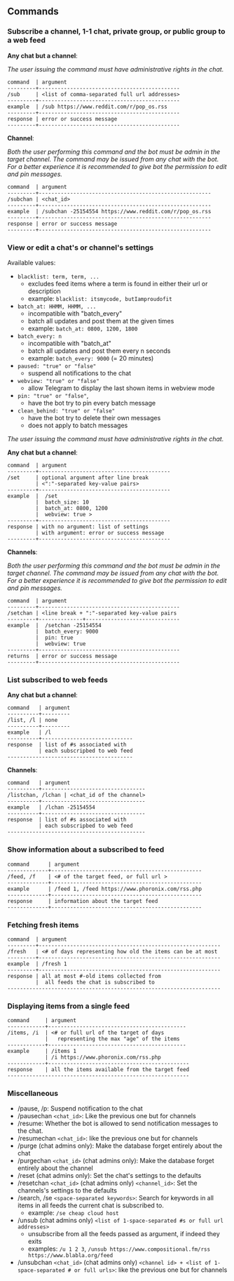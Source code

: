 ## Commands

### Subscribe a channel, 1-1 chat, private group, or public group to a web feed

__Any chat but a channel__:

_The user issuing the command must have administrative rights in the chat._

```
command  | argument
---------+---------------------------------------------
/sub     | <list of comma-separated full url addresses> 
---------+---------------------------------------------
example  | /sub https://www.reddit.com/r/pop_os.rss     
---------+---------------------------------------------
response | error or success message                    
---------+---------------------------------------------
```

__Channel__:

_Both the user performing this command and the bot must be admin in the target channel. The command may be issued from any chat with the bot. For a better experience it is recommended to give bot the permission to edit and pin messages._

```
command  | argument
---------+-------------------------------------------------------
/subchan | <chat_id>                                 
---------+-------------------------------------------------------
example  | /subchan -25154554 https://www.reddit.com/r/pop_os.rss  
---------+-------------------------------------------------------
response | error or success message                               
---------+-------------------------------------------------------
```

### View or edit a chat's or channel's settings

Available values:

- `blacklist: term, term, ...`
    - excludes feed items where a term is found in either their url or description
    - example: `blacklist: itsmycode, butIamproudofit`
- `batch_at: HHMM, HHMM, ...`
    - incompatible with "batch_every"
    - batch all updates and post them at the given times
    - example: `batch_at: 0800, 1200, 1800`
- `batch_every: n`
    - incompatible with "batch_at"
    - batch all updates and post them every n seconds
    - example: `batch_every: 9000` (= 20 minutes)
- `paused: "true" or "false"`
    - suspend all notifications to the chat
- `webview: "true" or "false"`
    - allow Telegram to display the last shown items in webview mode
- `pin: "true" or "false"`,
    - have the bot try to pin every batch message
- `clean_behind: "true" or "false"`
    - have the bot try to delete their own messages
    - does not apply to batch messages

_The user issuing the command must have administrative rights in the chat._

__Any chat but a channel__:

```
command  | argument
---------+------------------------------------------
/set     | optional argument after line break
         | <":"-separated key-value pairs>            
---------+------------------------------------------
example  |  /set 
         |  batch_size: 10
         |  batch_at: 0800, 1200
         |  webview: true >
---------+------------------------------------------
response | with no argument: list of settings
         | with argument: error or success message
---------+------------------------------------------
```
__Channels__:

_Both the user performing this command and the bot must be admin in the target channel. The command may be issued from any chat with the bot. For a better experience it is recommended to give bot the permission to edit and pin messages._

```
command  | argument
---------+---------------------------------------------
/setchan | <line break + ":"-separated key-value pairs 
---------+--------------+------------------------------
example  |  /setchan -25154554
         |  batch_every: 9000
         |  pin: true
         |  webview: true
---------+---------------------------------------------
returns  | error or success message                                   
---------+---------------------------------------------
```

### List subscribed to web feeds

__Any chat but a channel__:

```
command   | argument
----------+---------
/list, /l | none    
----------+---------
example   | /l      
----------+-----------------------------
response  | list of #s associated with   
          | each subscripbed to web feed 
----------------------------------------
```

__Channels__:

```
command   | argument
----------+---------------------------------
/listchan, /lchan | <chat_id of the channel>    
----------+---------------------------------
example   | /lchan -25154554
----------+---------------------------------
response  | list of #s associated with   
          | each subscripbed to web feed 
--------------------------------------------
```

### Show information about a subscribed to feed

```
command      | argument
-------------+------------------------------------------------
/feed, /f    | <# of the target feed, or full url >           
-------------+------------------------------------------------
example      | /feed 1, /feed https://www.phoronix.com/rss.php
-------------+------------------------------------------------
response     | information about the target feed              
-------------+------------------------------------------------
```
### Fetching fresh items

```
command  | argument
---------+----------------------------------------------------------
/fresh   | <# of days representing how old the items can be at most 
---------+----------------------------------------------------------
example  | /fresh 1 
---------+----------------------------------------------------------
response | all at most #-old items collected from
         |  all feeds the chat is subscribed to
--------------------------------------------------------------------
```

### Displaying items from a single feed

```
command     | argument
------------+--------------------------------------------
/items, /i  | <# or full url of the target of days 
            |   representing the max "age" of the items
------------+--------------------------------------------
example     | /items 1
            | /i https://www.phoronix.com/rss.php
------------+---------------------------------------------
response    | all the items available from the target feed
----------------------------------------------------------
```
### Miscellaneous

- /pause, /p: Suspend notification to the chat
- /pausechan `<chat_id>`: Like the previous one but for channels
- /resume:  Whether the bot is allowed to send notification messages to the chat.
- /resumechan `<chat_id>`: like the previous one but for channels
- /purge (chat admins only): Make the database forget entirely about the chat
- /purgechan `<chat_id>` (chat admins only): Make the database forget entirely about the channel
- /reset (chat admins only): Set the chat's settings to the defaults
- /resetchan `<chat_id>` (chat admins only) `<channel_id>`: Set the channels's settings to the defaults
- /search, /se `<space-separated keywords>`: Search for keywords in all items in all feeds the current chat is subscribed to. 
    - example: `/se cheap cloud host`
- /unsub (chat admins only) `<list of 1-space-separated #s or full url addresses>`
    - unsubscribe from all the feeds passed as argument, if indeed they exits
    - examples: `/u 1 2 3`, `/unsub https://www.compositional.fm/rss https://www.blabla.org/feed`
- /unsubchan `<chat_id>` (chat admins only) `<channel id> + <list of 1-space-separated # or full urls>`: like the previous one but for channels 
